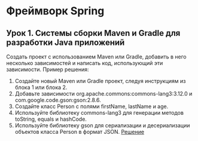 # Фреймворк Spring

## Урок 1. Системы сборки Maven и Gradle для разработки Java приложений

Создать проект с использованием Maven или Gradle, добавить в него несколько зависимостей и написать код, использующий эти зависимости.
Пример решения:
1. Создайте новый Maven или Gradle проект, следуя инструкциям из блока 1 или блока 2.
2. Добавьте зависимости org.apache.commons:commons-lang3:3.12.0 и com.google.code.gson:gson:2.8.6.
3. Создайте класс Person с полями firstName, lastName и age.
4. Используйте библиотеку commons-lang3 для генерации методов toString, equals и hashCode.
5. Используйте библиотеку gson для сериализации и десериализации объектов класса Person в формат JSON. [Решение](lesson_1/src/main/java/ru/gb/)